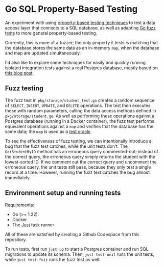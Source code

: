 # Go SQL Property-Based Testing

An experiment with using [property-based testing techniques](https://increment.com/testing/in-praise-of-property-based-testing/) to test a data access layer that connects to a SQL database, as well as adapting [Go fuzz tests](https://go.dev/doc/security/fuzz/) to more general property-based testing.

Currently, this is more of a fuzzer; the only property it tests is matching that the database stores the same data as an in-memory `map`, when the database and map are updated simultaneously.

I'd also like to explore some techniques for easily and quickly running isolated integration tests against a real Postgres database, mostly based on [this blog post](https://gajus.com/blog/setting-up-postgre-sql-for-running-integration-tests).

## Fuzz testing

The fuzz test in `pkg/storage/student_test.go` creates a random sequence of `SELECT`, `INSERT`, `UPDATE`, and `DELETE` operations. The test then executes these with random parameters, calling the data access methods defined in `pkg/storage/student.go`. As well as performing these operations against a Postgres database (running in a Docker container), the fuzz test performs equivalent operations against a `map` and verifies that the database has the same data; the `map` is used as a [test oracle](https://en.wikipedia.org/wiki/Test_oracle).

To see the effectiveness of fuzz testing, we can intentionally introduce a bug that the fuzz test catches, while the unit tests don't. The `GetStudentByID` method has an erroneous query commented-out; instead of the correct query, the erroneous query simply returns the student with the lowest-sorted ID. If we comment out the correct query and uncomment the erroneous query, the unit tests still pass, because they only test a single record at a time. However, running the fuzz test catches the bug almost immediately.

## Environment setup and running tests

Requirements:

- Go (>= 1.22)
- Docker
- The [Just](https://just.systems/man/en/) task runner

All of these are satisfied by creating a Github Codespace from this repository.

To run tests, first run `just up` to start a Postgres container and run SQL migrations to update its schema. Then, `just test-unit` runs the unit tests, while `just test-fuzz` runs the fuzz test as well.
